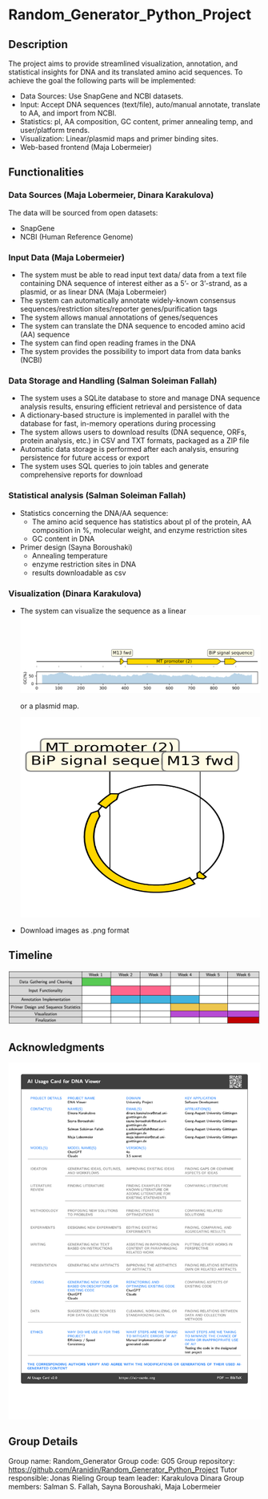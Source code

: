 # Random_Generator_Python_Project
## Description
The project aims to provide streamlined visualization, annotation, and statistical insights for DNA and its translated amino acid sequences.
To achieve the goal the following parts will be implemented:
* Data Sources: Use SnapGene and NCBI datasets.
* Input: Accept DNA sequences (text/file), auto/manual annotate, translate to AA, and import from NCBI.
* Statistics: pI, AA composition, GC content, primer annealing temp, and user/platform trends.
* Visualization: Linear/plasmid maps and primer binding sites.
* Web-based frontend (Maja Lobermeier)
  
## Functionalities
### Data Sources (Maja Lobermeier, Dinara Karakulova)
The data will be sourced from open datasets:
* SnapGene
* NCBI (Human Reference Genome)

### Input Data (Maja Lobermeier)
* The system must be able to read input text data/ data from a text file containing DNA sequence of interest either as a 5’- or 3’-strand, as a plasmid, or as linear DNA (Maja Lobermeier)
* The system can automatically annotate widely-known consensus sequences/restriction sites/reporter genes/purification tags
* The system allows manual annotations of genes/sequences
* The system can translate the DNA sequence to encoded amino acid (AA) sequence
* The system can find open reading frames in the DNA
* The system provides the possibility to import data from data banks (NCBI)

### Data Storage and Handling (Salman Soleiman Fallah)
* The system uses a SQLite database to store and manage DNA sequence analysis results, ensuring efficient retrieval and persistence of data
* A dictionary-based structure is implemented in parallel with the database for fast, in-memory operations during processing
* The system allows users to download results (DNA sequence, ORFs, protein analysis, etc.) in CSV and TXT formats, packaged as a ZIP file
* Automatic data storage is performed after each analysis, ensuring persistence for future access or export
* The system uses SQL queries to join tables and generate comprehensive reports for download


### Statistical analysis (Salman Soleiman Fallah)
* Statistics concerning the DNA/AA sequence:
  * The amino acid sequence has statistics about pI of the protein, AA composition in %, molecular weight, and enzyme restriction sites 
  * GC content in DNA
* Primer design (Sayna Boroushaki)
  * Annealing temperature
  * enzyme restriction sites in DNA
  * results downloadable as csv 

### Visualization (Dinara Karakulova)
* The system can visualize the sequence as a linear 
  ![Linear DNA map with annotations](dna_linear_record.png)

  or a plasmid map.
  
  <img src="dna_circular_record.png" width="500" height="400"/>
  
  

* Download images as .png format
## Timeline
![Image off the project timeline](timeline.png)

## Acknowledgments
![AI Usage Disclaimer](ai_usage.png)
## Group Details
Group name: Random_Generator
Group code: G05
Group repository: https://github.com/Aranidin/Random_Generator_Python_Project
Tutor responsible: Jonas Rieling
Group team leader: Karakulova Dinara
Group members: Salman S. Fallah, Sayna Boroushaki, Maja Lobermeier
